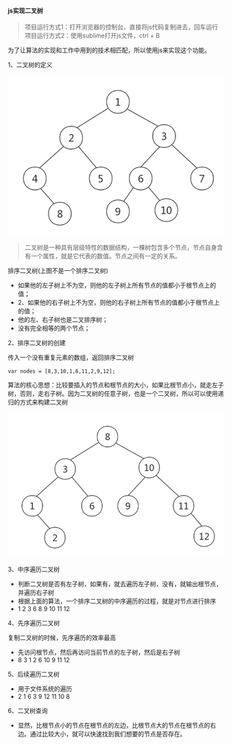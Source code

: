 #### js实现二叉树

> 项目运行方式1：打开浏览器的控制台，直接将js代码复制进去，回车运行
> 项目运行方式2：使用sublime打开js文件，ctrl + B


为了让算法的实现和工作中用到的技术相匹配，所以使用js来实现这个功能。

1、二叉树的定义

![](https://raw.githubusercontent.com/beat-the-buzzer/pictures/master/binary-tree/binary-tree1.png)

 > 二叉树是一种具有层级特性的数据结构，一棵树包含多个节点，节点自身含有一个属性，就是它代表的数值。节点之间有一定的关系。

排序二叉树(上图不是一个排序二叉树)
 
 - 如果他的左子树上不为空，则他的左子树上所有节点的值都小于根节点上的值；
 - 2、如果他的右子树上不为空，则他的右子树上所有节点的值都小于根节点上的值；
 - 他的左、右子树也是二叉排序树；
 - 没有完全相等的两个节点；

2、排序二叉树的创建

传入一个没有重复元素的数组，返回排序二叉树

	var nodes = [8,3,10,1,6,11,2,9,12];

算法的核心思想：比较要插入的节点和根节点的大小，如果比根节点小，就走左子树，否则，走右子树。因为二叉树的任意子树，也是一个二叉树，所以可以使用递归的方式来构建二叉树

![](https://raw.githubusercontent.com/beat-the-buzzer/pictures/master/binary-tree/binary-tree2.png)

3、中序遍历二叉树

 - 判断二叉树是否有左子树，如果有，就去遍历左子树，没有，就输出根节点，并遍历右子树
 - 根据上面的算法，一个排序二叉树的中序遍历的过程，就是对节点进行排序
 - 1 2 3 6 8 9 10 11 12

4、先序遍历二叉树

复制二叉树的时候，先序遍历的效率最高

 - 先访问根节点，然后再访问当前节点的左子树，然后是右子树
 - 8 3 1 2 6 10 9 11 12

5、后续遍历二叉树

 - 用于文件系统的遍历
 - 2 1 6 3 9 12 11 10 8

6、二叉树查询

 - 显然，比根节点小的节点在根节点的左边，比根节点大的节点在根节点的右边。通过比较大小，就可以快速找到我们想要的节点是否存在。





